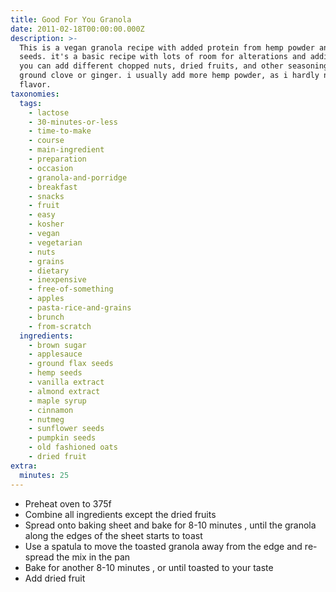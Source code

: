 ```yaml
---
title: Good For You Granola
date: 2011-02-18T00:00:00.000Z
description: >-
  This is a vegan granola recipe with added protein from hemp powder and flax
  seeds. it's a basic recipe with lots of room for alterations and additions-
  you can add different chopped nuts, dried fruits, and other seasonings like
  ground clove or ginger. i usually add more hemp powder, as i hardly notice the
  flavor.
taxonomies:
  tags:
    - lactose
    - 30-minutes-or-less
    - time-to-make
    - course
    - main-ingredient
    - preparation
    - occasion
    - granola-and-porridge
    - breakfast
    - snacks
    - fruit
    - easy
    - kosher
    - vegan
    - vegetarian
    - nuts
    - grains
    - dietary
    - inexpensive
    - free-of-something
    - apples
    - pasta-rice-and-grains
    - brunch
    - from-scratch
  ingredients:
    - brown sugar
    - applesauce
    - ground flax seeds
    - hemp seeds
    - vanilla extract
    - almond extract
    - maple syrup
    - cinnamon
    - nutmeg
    - sunflower seeds
    - pumpkin seeds
    - old fashioned oats
    - dried fruit
extra:
  minutes: 25
---
```

 - Preheat oven to 375f
 - Combine all ingredients except the dried fruits
 - Spread onto baking sheet and bake for 8-10 minutes , until the granola along the edges of the sheet starts to toast
 - Use a spatula to move the toasted granola away from the edge and re-spread the mix in the pan
 - Bake for another 8-10 minutes , or until toasted to your taste
 - Add dried fruit
